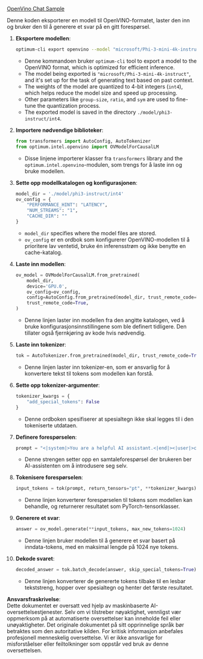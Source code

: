 [OpenVino Chat Sample](../../../../../../code/06.E2E/E2E_OpenVino_Chat_Phi3-instruct.ipynb)

Denne koden eksporterer en modell til OpenVINO-formatet, laster den inn og bruker den til å generere et svar på en gitt forespørsel.

1. **Eksportere modellen**:
   ```bash
   optimum-cli export openvino --model "microsoft/Phi-3-mini-4k-instruct" --task text-generation-with-past --weight-format int4 --group-size 128 --ratio 0.6 --sym --trust-remote-code ./model/phi3-instruct/int4
   ```
   - Denne kommandoen bruker `optimum-cli` tool to export a model to the OpenVINO format, which is optimized for efficient inference.
   - The model being exported is `"microsoft/Phi-3-mini-4k-instruct"`, and it's set up for the task of generating text based on past context.
   - The weights of the model are quantized to 4-bit integers (`int4`), which helps reduce the model size and speed up processing.
   - Other parameters like `group-size`, `ratio`, and `sym` are used to fine-tune the quantization process.
   - The exported model is saved in the directory `./model/phi3-instruct/int4`.

2. **Importere nødvendige biblioteker**:
   ```python
   from transformers import AutoConfig, AutoTokenizer
   from optimum.intel.openvino import OVModelForCausalLM
   ```
   - Disse linjene importerer klasser fra `transformers` library and the `optimum.intel.openvino`-modulen, som trengs for å laste inn og bruke modellen.

3. **Sette opp modellkatalogen og konfigurasjonen**:
   ```python
   model_dir = './model/phi3-instruct/int4'
   ov_config = {
       "PERFORMANCE_HINT": "LATENCY",
       "NUM_STREAMS": "1",
       "CACHE_DIR": ""
   }
   ```
   - `model_dir` specifies where the model files are stored.
   - `ov_config` er en ordbok som konfigurerer OpenVINO-modellen til å prioritere lav ventetid, bruke én inferensstrøm og ikke benytte en cache-katalog.

4. **Laste inn modellen**:
   ```python
   ov_model = OVModelForCausalLM.from_pretrained(
       model_dir,
       device='GPU.0',
       ov_config=ov_config,
       config=AutoConfig.from_pretrained(model_dir, trust_remote_code=True),
       trust_remote_code=True,
   )
   ```
   - Denne linjen laster inn modellen fra den angitte katalogen, ved å bruke konfigurasjonsinnstillingene som ble definert tidligere. Den tillater også fjernkjøring av kode hvis nødvendig.

5. **Laste inn tokenizer**:
   ```python
   tok = AutoTokenizer.from_pretrained(model_dir, trust_remote_code=True)
   ```
   - Denne linjen laster inn tokenizer-en, som er ansvarlig for å konvertere tekst til tokens som modellen kan forstå.

6. **Sette opp tokenizer-argumenter**:
   ```python
   tokenizer_kwargs = {
       "add_special_tokens": False
   }
   ```
   - Denne ordboken spesifiserer at spesialtegn ikke skal legges til i den tokeniserte utdataen.

7. **Definere forespørselen**:
   ```python
   prompt = "<|system|>You are a helpful AI assistant.<|end|><|user|>can you introduce yourself?<|end|><|assistant|>"
   ```
   - Denne strengen setter opp en samtaleforespørsel der brukeren ber AI-assistenten om å introdusere seg selv.

8. **Tokenisere forespørselen**:
   ```python
   input_tokens = tok(prompt, return_tensors="pt", **tokenizer_kwargs)
   ```
   - Denne linjen konverterer forespørselen til tokens som modellen kan behandle, og returnerer resultatet som PyTorch-tensorklasser.

9. **Generere et svar**:
   ```python
   answer = ov_model.generate(**input_tokens, max_new_tokens=1024)
   ```
   - Denne linjen bruker modellen til å generere et svar basert på inndata-tokens, med en maksimal lengde på 1024 nye tokens.

10. **Dekode svaret**:
    ```python
    decoded_answer = tok.batch_decode(answer, skip_special_tokens=True)[0]
    ```
    - Denne linjen konverterer de genererte tokens tilbake til en lesbar tekststreng, hopper over spesialtegn og henter det første resultatet.

**Ansvarsfraskrivelse**:  
Dette dokumentet er oversatt ved hjelp av maskinbaserte AI-oversettelsestjenester. Selv om vi tilstreber nøyaktighet, vennligst vær oppmerksom på at automatiserte oversettelser kan inneholde feil eller unøyaktigheter. Det originale dokumentet på sitt opprinnelige språk bør betraktes som den autoritative kilden. For kritisk informasjon anbefales profesjonell menneskelig oversettelse. Vi er ikke ansvarlige for misforståelser eller feiltolkninger som oppstår ved bruk av denne oversettelsen.